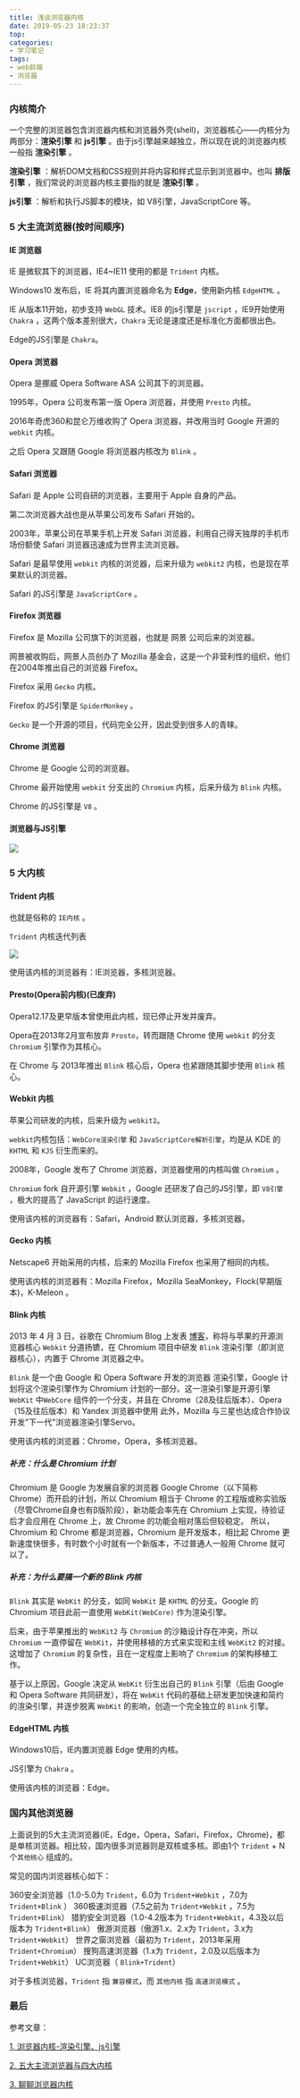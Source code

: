 ```yaml
---
title: 浅谈浏览器内核
date: 2019-05-23 18:23:37
top:
categories:
- 学习笔记
tags:
- web前端
- 浏览器
---
```


### 内核简介

一个完整的浏览器包含浏览器内核和浏览器外壳(shell)，浏览器核心––––内核分为两部分：**渲染引擎** 和 **js引擎** 。由于js引擎越来越独立，所以现在说的浏览器内核一般指 **渲染引擎** 。

**渲染引擎** ：解析DOM文档和CSS规则并将内容和样式显示到浏览器中。也叫 **排版引擎** ，我们常说的浏览器内核主要指的就是 **渲染引擎** 。

**js引擎** ：解析和执行JS脚本的模块，如 V8引擎，JavaScriptCore 等。

<!--more-->

### 5 大主流浏览器(按时间顺序)

#### IE 浏览器

IE 是微软其下的浏览器，IE4~IE11 使用的都是 `Trident` 内核。

Windows10 发布后，IE 将其内置浏览器命名为 **Edge**，使用新内核 `EdgeHTML` 。

IE 从版本11开始，初步支持 `WebGL` 技术。IE8 的js引擎是 `jscript` ，IE9开始使用 `Chakra` ，这两个版本差别很大，`Chakra` 无论是速度还是标准化方面都很出色。

Edge的JS引擎是 `Chakra`。

#### Opera 浏览器

Opera 是挪威 Opera Software ASA 公司其下的浏览器。

1995年，Opera 公司发布第一版 Opera 浏览器，并使用 `Presto` 内核。

2016年奇虎360和昆仑万维收购了 Opera 浏览器，并改用当时 Google 开源的 `webkit` 内核。

之后 Opera 又跟随 Google 将浏览器内核改为 `Blink` 。

#### Safari 浏览器

Safari 是 Apple 公司自研的浏览器，主要用于 Apple 自身的产品。

第二次浏览器大战也是从苹果公司发布 Safari 开始的。

2003年，苹果公司在苹果手机上开发 Safari 浏览器，利用自己得天独厚的手机市场份额使 Safari 浏览器迅速成为世界主流浏览器。

Safari 是最早使用 `webkit` 内核的浏览器，后来升级为 `webkit2` 内核，也是现在苹果默认的浏览器。

Safari 的JS引擎是 `JavaScriptCore` 。

#### Firefox 浏览器

Firefox 是 Mozilla 公司旗下的浏览器，也就是 网景 公司后来的浏览器。

网景被收购后，网景人员创办了 Mozilla 基金会，这是一个非营利性的组织，他们在2004年推出自己的浏览器 Firefox。

Firefox 采用 `Gecko` 内核。

Firefox 的JS引擎是 `SpiderMonkey` 。

`Gecko` 是一个开源的项目，代码完全公开，因此受到很多人的青睐。

#### Chrome 浏览器

Chrome 是 Google 公司的浏览器。

Chrome 最开始使用 `webkit` 分支出的 `Chromium` 内核，后来升级为 `Blink` 内核。

Chrome 的JS引擎是 `V8` 。

#### 浏览器与JS引擎

![](/images/bk-2.jpg)

### 5 大内核

#### Trident 内核

也就是俗称的 `IE内核` 。

`Trident` 内核迭代列表

![](/images/bk-1.jpg)

使用该内核的浏览器有：IE浏览器，多核浏览器。

#### Presto(Opera前内核)(已废弃)

Opera12.17及更早版本曾使用此内核，现已停止开发并废弃。

Opera在2013年2月宣布放弃 `Prosto`，转而跟随 Chrome 使用 `webkit` 的分支 `Chromium` 引擎作为其核心。

在 Chrome 与 2013年推出 `Blink` 核心后，Opera 也紧跟随其脚步使用 `Blink` 核心。

#### Webkit 内核

苹果公司研发的内核，后来升级为 `webkit2`。

`webkit`内核包括：`WebCore渲染引擎` 和 `JavaScriptCore解析引擎`，均是从 KDE 的 `KHTML` 和 `KJS` 衍生而来的。

2008年，Google 发布了 Chrome 浏览器，浏览器使用的内核叫做 `Chromium` 。

`Chromium` fork 自开源引擎 `Webkit` ，Google 还研发了自己的JS引擎，即 `V8引擎` ，极大的提高了 JavaScript 的运行速度。

使用该内核的浏览器有：Safari，Android 默认浏览器，多核浏览器。

#### Gecko 内核

Netscape6 开始采用的内核，后来的 Mozilla Firefox 也采用了相同的内核。

使用该内核的浏览器有：Mozilla Firefox，Mozilla SeaMonkey，Flock(早期版本)，K-Meleon 。

#### Blink 内核

2013 年 4 月 3 日，谷歌在 Chromium Blog 上发表 [博客](http://blog.chromium.org/2013/04/blink-rendering-engine-for-chromium.html)，称将与苹果的开源浏览器核心 `Webkit` 分道扬镳，在 Chromium 项目中研发 `Blink` 渲染引擎（即浏览器核心），内置于 Chrome 浏览器之中。

`Blink` 是一个由 Google 和 Opera Software 开发的浏览器 渲染引擎，Google 计划将这个渲染引擎作为 Chromium 计划的一部分。这一渲染引擎是开源引擎 `WebKit` 中`WebCore` 组件的一个分支，并且在 Chrome（28及往后版本）、Opera（15及往后版本）和 Yandex 浏览器中使用
此外，Mozilla 与三星也达成合作协议开发"下一代"浏览器渲染引擎Servo。

使用该内核的浏览器：Chrome，Opera，多核浏览器。

##### 补充：什么是 Chromium 计划

Chromium 是 Google 为发展自家的浏览器 Google Chrome（以下简称Chrome）而开启的计划，所以 Chromium 相当于 Chrome 的工程版或称实验版（尽管Chrome自身也有β版阶段），新功能会率先在 Chromium 上实现，待验证后才会应用在 Chrome 上，故 Chrome 的功能会相对落后但较稳定。
所以，Chromium 和 Chrome 都是浏览器，Chromium 是开发版本，相比起 Chrome 更新速度快很多，有时数个小时就有一个新版本，不过普通人一般用 Chrome 就可以了。

##### 补充：为什么要搞一个新的 Blink 内核

`Blink` 其实是 `WebKit` 的分支，如同 `WebKit` 是 `KHTML` 的分支。Google 的 Chromium 项目此前一直使用 `WebKit(WebCore)` 作为渲染引擎。

后来，由于苹果推出的 `WebKit2` 与 `Chromium` 的沙箱设计存在冲突，所以 `Chromium` 一直停留在 `WebKit`，并使用移植的方式来实现和主线 `WebKit2` 的对接。这增加了 `Chromium` 的复杂性，且在一定程度上影响了 `Chromium` 的架构移植工作。

基于以上原因，Google 决定从 `WebKit` 衍生出自己的 `Blink` 引擎（后由 Google 和 Opera Software 共同研发），将在 `WebKit` 代码的基础上研发更加快速和简约的渲染引擎，并逐步脱离 `WebKit` 的影响，创造一个完全独立的 `Blink` 引擎。

#### EdgeHTML 内核

Windows10后，IE内置浏览器 Edge 使用的内核。

JS引擎为 `Chakra` 。

使用该内核的浏览器：Edge。

### 国内其他浏览器

上面说到的5大主流浏览器(IE，Edge，Opera，Safari，Firefox，Chrome)，都是单核浏览器。相比较，国内很多浏览器则是双核或多核。即由1个 `Trident` + N个`其他核心` 组成的。

常见的国内浏览器核心如下：

360安全浏览器（1.0-5.0为 `Trident`，6.0为 `Trident+Webkit` ，7.0为 `Trident+Blink` ）
360极速浏览器（7.5之前为 `Trident+Webkit` ，7.5为 `Trident+Blink`）
猎豹安全浏览器（1.0-4.2版本为 `Trident+Webkit`，4.3及以后版本为 `Trident+Blink`）
傲游浏览器（傲游1.x、2.x为 `Trident`，3.x为 `Trident+Webkit`）
世界之窗浏览器（最初为 `Trident`，2013年采用 `Trident+Chromium`）
搜狗高速浏览器（1.x为 `Trident`，2.0及以后版本为 `Trident+Webkit`）
UC浏览器（ `Blink+Trident`）

对于多核浏览器，`Trident` 指 `兼容模式`，而 `其他内核` 指 `高速浏览模式` 。

### 最后

参考文章：

[1. 浏览器内核-渲染引擎、js引擎](https://blog.csdn.net/BonJean/article/details/78453547)

[2. 五大主流浏览器与四大内核](https://blog.csdn.net/yuyanjing123456789/article/details/78689595)

[3. 聊聊浏览器内核](https://segmentfault.com/a/1190000011064695)

